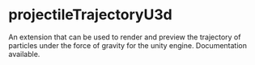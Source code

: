 # projectileTrajectoryU3d
An extension that can be used to render and preview the trajectory of particles under the force of gravity for the unity engine.
Documentation available.
